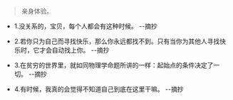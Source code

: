 >亲身体验。

- 1.没关系的，宝贝，每个人都会有这种时候。 --摘抄

- 2.若你只为自己而寻找快乐，那么你永远都找不到。只有当你为其他人寻找快乐时，它才会自动找上你。 --摘抄

- 3.在贫穷的世界里，就如同物理学命题所讲的一样：起始点的条件决定了一切。 --摘抄

- 4.有时候，我真的会觉得不知道自己到底在这里干嘛。 --摘抄
